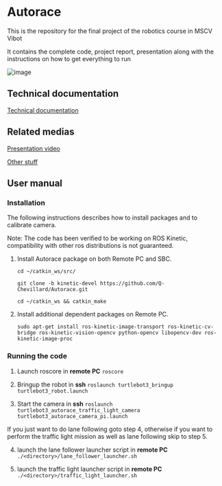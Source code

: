 # Autorace
This is the repository for the final project of the robotics course in MSCV Vibot

It contains the complete code, project report, presentation along with the instructions on how to get everything to run

![image](https://user-images.githubusercontent.com/62595618/145738760-61a1fe0c-c297-4c03-8b36-6aabd3469caa.png)

## Technical documentation
[Technical documentation](https://github.com/Q-Chevillard/Autorace/blob/511b83aabb3bfb0c0444316ae1cb6c88e4e65f3f/Technical%20Documentation.pdf)

## Related medias
[Presentation video](https://drive.google.com/file/d/1mtCk5bxuI0p6N6HrjZ6uclQ2sKCshmr7/view?usp=sharing)

[Other stuff](https://drive.google.com/drive/folders/1_yZ78yg9CAFjahyFoOScyZC6Cuo5MB2w?usp=sharing)

## User manual
### Installation
The following instructions describes how to install packages and to calibrate camera.

Note: The code has been verified to be working on ROS Kinetic, compatibility with other ros distributions is not guaranteed.

1. Install Autorace package on both Remote PC and SBC.
   
   ```cd ~/catkin_ws/src/```
   
   ```git clone -b kinetic-devel https://github.com/Q-Chevillard/Autorace.git```
   
   ```cd ~/catkin_ws && catkin_make```


2. Install additional dependent packages on Remote PC.

   ```sudo apt-get install ros-kinetic-image-transport ros-kinetic-cv-bridge ros-kinetic-vision-opencv python-opencv libopencv-dev ros-kinetic-image-proc```

### Running the code
1. Launch roscore in **remote PC**
   ```roscore```

2. Bringup the robot in **ssh**
   ```roslaunch turtlebot3_bringup turtlebot3_robot.launch```
   
3. Start the camera in **ssh**
   ```roslaunch turtlebot3_autorace_traffic_light_camera turtlebot3_autorace_camera_pi.launch```
   
If you just want to do lane following goto step 4, otherwise if you want to perform the traffic light mission as well as lane following skip to step 5.

4. launch the lane follower launcher script in **remote PC**
   ```./<directory>/lane_follower_launcher.sh```

5. launch the traffic light launcher script in **remote PC**
   ```./<directory>/traffic_light_launcher.sh```
